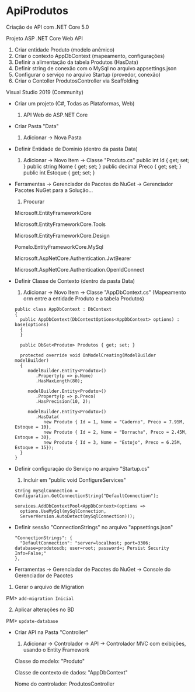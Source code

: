 # ApiProdutos
Criação de API com .NET Core 5.0

Projeto ASP .NET Core Web API

1. Criar entidade Produto (modelo anêmico)
2. Criar o contexto AppDbContext (mapeamento, configurações)
3. Definir a alimentação da tabela Produtos (HasData)
4. Definir string de conexão com o MySql no arquivo appsettings.json
5. Configurar o serviço no arquivo Startup (provedor, conexão)
6. Criar o Contoller ProdutosController via Scaffolding


Visual Studio 2019 (Community)

- Criar um projeto (C#, Todas as Plataformas, Web)
  1. API Web do ASP.NET Core

- Criar Pasta "Data"
  1. Adicionar -> Nova Pasta

- Definir Entidade de Dominio (dentro da pasta Data)
  1. Adicionar -> Novo Item -> Classe "Produto.cs"
      public int Id { get; set; }
      public string Nome { get; set; }
      public decimal Preco { get; set; }
      public int Estoque { get; set; }

- Ferramentas -> Gerenciador de Pacotes do NuGet -> Gerenciador Pacotes NuGet para a Solução...
  1. Procurar
  
    Microsoft.EntityFrameworkCore
    
    Microsoft.EntityFrameworkCore.Tools
    
    Microsoft.EntityFrameworkCore.Design
    
    Pomelo.EntityFrameworkCore.MySql
    
    Microsoft.AspNetCore.Authentication.JwtBearer
    
    Microsoft.AspNetCore.Authentication.OpenIdConnect

- Definir Classe de Contexto (dentro da pasta Data)

  1. Adicionar -> Novo Item -> Classe "AppDbContext.cs" (Mapeamento orm entre a entidade Produto e a tabela Produtos)

    ```
    public class AppDbContext : DbContext
    {
      public AppDbContext(DbContextOptions<AppDbContext> options) : base(options)
      {
      }

      public DbSet<Produto> Produtos { get; set; }

      protected override void OnModelCreating(ModelBuilder modelBuilder)
      {
         modelBuilder.Entity<Produto>()
            .Property(p => p.Nome)
            .HasMaxLength(80);

         modelBuilder.Entity<Produto>()
            .Property(p => p.Preco)
            .HasPrecision(10, 2);

         modelBuilder.Entity<Produto>()
            .HasData(
               new Produto { Id = 1, Nome = "Caderno", Preco = 7.95M, Estoque = 10},
               new Produto { Id = 2, Nome = "Borracha", Preco = 2.45M, Estoque = 30},
               new Produto { Id = 3, Nome = "Estojo", Preco = 6.25M, Estoque = 15});
      }
    }
    ```

- Definir configuração do Serviço no arquivo "Startup.cs"
  1. Incluir em "public void ConfigureServices"
    ```
    string mySqlConnection = Configuration.GetConnectionString("DefaultConnection");
    
    services.AddDbContextPool<AppDbContext>(options =>
      options.UseMySql(mySqlConnection,
      ServerVersion.AutoDetect(mySqlConnection)));
    ```

- Definir sessão "ConnectionStrings" no arquivo "appsettings.json"
    ```
    "ConnectionStrings": {
      "DefaultConnection": "server=localhost; port=3306; database=produtosdb; user=root; password=; Persist Security Info=False;"
    },
    ```
- Ferramentas -> Gerenciador de Pacotes do NuGet -> Console do Gerenciador de Pacotes

 1. Gerar o arquivo de Migration
 
   PM> `add-migration Inicial`

 2. Aplicar alterações no BD
 
   PM> `update-database`

- Criar API na Pasta "Controller"

  1. Adicionar -> Controlador -> API -> Controlador MVC com exibições, usando o Entity Framework
  
    Classe do modelo: "Produto"
    
    Classe de contexto de dados: "AppDbContext"
    
    Nome do controlador: ProdutosController
    

